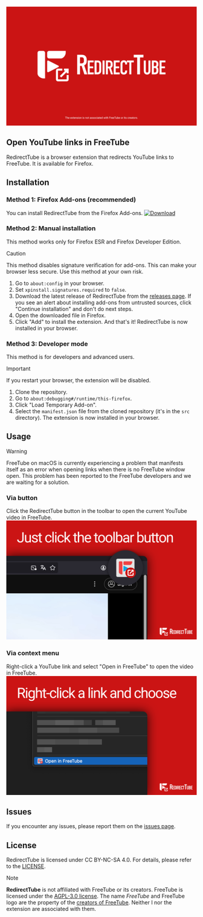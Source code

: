 ![RedirectTube](/assets/banner.png)

## Open YouTube links in FreeTube

RedirectTube is a browser extension that redirects YouTube links to FreeTube. It is available for Firefox.

## Installation

### Method 1: Firefox Add-ons (recommended)

You can install RedirectTube from the Firefox Add-ons.
[![Download](https://img.shields.io/badge/Download-%23000000.svg?style=for-the-badge&logo=firefox&logoColor=#FF7139)](https://addons.mozilla.org/pl/firefox/addon/redirecttube/)

### Method 2: Manual installation

This method works only for Firefox ESR and Firefox Developer Edition.

> [!CAUTION]
> This method disables signature verification for add-ons. This can make your browser less secure. Use this method at your own risk.

1. Go to `about:config` in your browser.
2. Set `xpinstall.signatures.required` to `false`.
3. Download the latest release of RedirectTube from the [releases page](https://github.com/MStankiewiczOfficial/RedirectTube/releases/). If you see an alert about installing add-ons from untrusted sources, click "Continue installation" and don't do next steps.
4. Open the downloaded file in Firefox.
5. Click "Add" to install the extension.
   And that's it! RedirectTube is now installed in your browser.

### Method 3: Developer mode

This method is for developers and advanced users.

> [!IMPORTANT]
> If you restart your browser, the extension will be disabled.

1. Clone the repository.
2. Go to `about:debugging#/runtime/this-firefox`.
3. Click "Load Temporary Add-on".
4. Select the `manifest.json` file from the cloned repository (it's in the `src` directory).
   The extension is now installed in your browser.

## Usage

> [!WARNING]
> FreeTube on macOS is currently experiencing a problem that manifests itself as an error when opening links when there is no FreeTube window open. This problem has been reported to the FreeTube developers and we are waiting for a solution.

### Via button

Click the RedirectTube button in the toolbar to open the current YouTube video in FreeTube.
![](/assets/toolbar.png)

### Via context menu

Right-click a YouTube link and select "Open in FreeTube" to open the video in FreeTube.
![](/assets/context-menu.png)

## Issues

If you encounter any issues, please report them on the [issues page](https://github.com/MStankiewiczOfficial/RedirectTube/issues/).

## License

RedirectTube is licensed under CC BY-NC-SA 4.0. For details, please refer to the [LICENSE](LICENSE.md).

> [!NOTE]
> **RedirectTube** is not affiliated with FreeTube or its creators. FreeTube is licensed under the [AGPL-3.0 license](https://github.com/FreeTubeApp/FreeTube/blob/master/LICENSE). The name *FreeTube* and FreeTube logo are the property of the [creators of FreeTube](https://docs.freetubeapp.io/credits/). Neither I nor the extension are associated with them.

